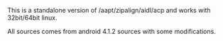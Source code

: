 This is a standalone version of /aapt/zipalign/aidl/acp and works with 32bit/64bit linux.

All sources comes from android 4.1.2 sources with some modifications.
